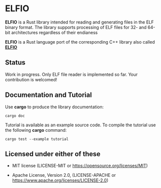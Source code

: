 # ELFIO

**ELFIO** is a Rust library intended for reading and generating
files in the ELF binary format. The library supports processing
of ELF files for 32- and 64-bit architectures regardless of their
endianess

**ELFIO** is a Rust language port of the corresponding C++ library also
called [**ELFIO**](https://github.com/serge1/ELFIO)

## Status

Work in progress. Only ELF file reader is implemented so far.
Your contribution is welcomed!

## Documentation and Tutorial

Use **cargo** to produce the library documentation:

    cargo doc

Tutorial is available as an example source code. To compile the tutorial
use the following **cargo** command:

    cargo test --example tutorial

## Licensed under either of these

- MIT license (LICENSE-MIT or <https://opensource.org/licenses/MIT>)

- Apache License, Version 2.0, (LICENSE-APACHE or <https://www.apache.org/licenses/LICENSE-2.0>)
